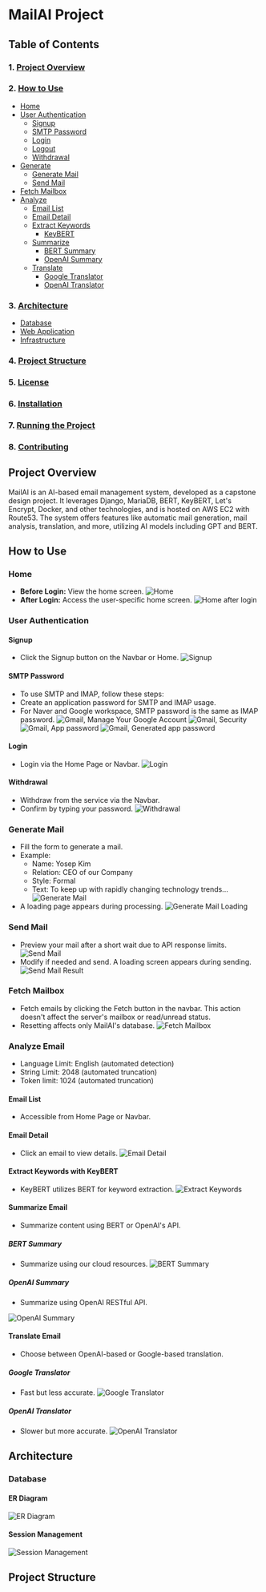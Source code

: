 # MailAI Project

## Table of Contents

### 1. [Project Overview](#project-overview)
### 2. [How to Use](#how-to-use)
   - [Home](#home)
   - [User Authentication](#user-authentication)
     - [Signup](#signup)
     - [SMTP Password](#smtp-password)
     - [Login](#login)
     - [Logout](#login)
     - [Withdrawal](#withdrawal)
   - [Generate](#generate)
     - [Generate Mail](#generate-mail)
     - [Send Mail](#send-mail)
   - [Fetch Mailbox](#fetch-mailbox)
   - [Analyze](#analyze)
     - [Email List](#email-list)
     - [Email Detail](#email-detail)
     - [Extract Keywords](#extract-keyword)
       - [KeyBERT](#keybert)
     - [Summarize](#summarize)
       - [BERT Summary](#bert-summarize)
       - [OpenAI Summary](#openai-summarize)
     - [Translate](#translate)
         - [Google Translator](#google-translator)
         - [OpenAI Translator](#openai-summarize)
### 3. [Architecture](#architecture)
  - [Database](#database)
  - [Web Application](#web-application)
  - [Infrastructure](#infrastructure)
### 4. [Project Structure](#project-structure)
### 5. [License](#license)
### 6. [Installation](#installation)
### 7. [Running the Project](#running-the-project)
### 8. [Contributing](#contributing)
## Project Overview

MailAI is an AI-based email management system, developed as a capstone design project. It leverages Django, MariaDB, BERT, KeyBERT, Let's Encrypt, Docker, and other technologies, and is hosted on AWS EC2 with Route53. The system offers features like automatic mail generation, mail analysis, translation, and more, utilizing AI models including GPT and BERT.

## How to Use

### Home

- **Before Login:** View the home screen.
  ![Home](img/screenshots/home.png )
- **After Login:** Access the user-specific home screen.
  ![Home after login](img/screenshots/home_after_login.png )

### User Authentication

#### Signup

- Click the Signup button on the Navbar or Home.
  ![Signup](img/screenshots/authapp_signup.png )

#### SMTP Password

- To use SMTP and IMAP, follow these steps:
- Create an application password for SMTP and IMAP usage.
- For Naver and Google workspace, SMTP password is the same as IMAP password.
  ![Gmail, Manage Your Google Account](img/screenshots/authapp_signup_smtp_password_0.png )
  ![Gmail, Security](img/screenshots/authapp_signup_smtp_password_1.png )
  ![Gmail, App password](img/screenshots/authapp_signup_smtp_password_2.png )
  ![Gmail, Generated app password](img/screenshots/authapp_signup_smtp_password_3.png )

#### Login

- Login via the Home Page or Navbar.
  ![Login](img/screenshots/authapp_login.png )

#### Withdrawal

- Withdraw from the service via the Navbar.
- Confirm by typing your password.
  ![Withdrawal](img/screenshots/authapp_withdrawal.png )

### Generate Mail

- Fill the form to generate a mail.
- Example:
  - Name: Yosep Kim
  - Relation: CEO of our Company
  - Style: Formal
  - Text: To keep up with rapidly changing technology trends...
  ![Generate Mail](img/screenshots/wmailapp_generate.png )
- A loading page appears during processing.
  ![Generate Mail Loading](img/screenshots/wmailapp_loading.png )

### Send Mail

- Preview your mail after a short wait due to API response limits.
  ![Send Mail](img/screenshots/wmailapp_send.png )
- Modify if needed and send. A loading screen appears during sending.
  ![Send Mail Result](img/screenshots/wmailapp_send_result.png )

### Fetch Mailbox

- Fetch emails by clicking the Fetch button in the navbar. This action doesn't affect the server's mailbox or read/unread status.
- Resetting affects only MailAI's database.
  ![Fetch Mailbox](img/screenshots/rmailapp_fetch.png )

### Analyze Email
- Language Limit: English (automated detection) 
- String Limit: 2048 (automated truncation)
- Token limit: 1024 (automated truncation)
#### Email List

- Accessible from Home Page or Navbar.

#### Email Detail

- Click an email to view details.
  ![Email Detail](img/screenshots/rmailapp_mail_content.png )

#### Extract Keywords with KeyBERT

- KeyBERT utilizes BERT for keyword extraction.
  ![Extract Keywords](img/screenshots/rmailapp_keyword_bert.png )

#### Summarize Email

- Summarize content using BERT or OpenAI's API.

##### BERT Summary

- Summarize using our cloud resources.
  ![BERT Summary](img/screenshots/rmailapp_summary_bert.png )

##### OpenAI Summary

- Summarize using OpenAI RESTful API.

![OpenAI Summary](img/screenshots/rmailapp_summary_openai.png)

#### Translate Email

- Choose between OpenAI-based or Google-based translation.

##### Google Translator

- Fast but less accurate.
  ![Google Translator](img/screenshots/rmailapp_translate_gtrans.png)

##### OpenAI Translator

- Slower but more accurate.
  ![OpenAI Translator](img/screenshots/rmailapp_translate_openai.png )

## Architecture
### Database
#### ER Diagram
![ER Diagram](img/architecture/erd.png)
#### Session Management
![Session Management](img/architecture/session_management.png)


## Project Structure


